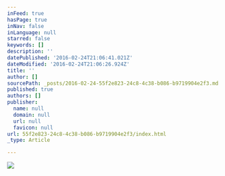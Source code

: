 ```yaml
---
inFeed: true
hasPage: true
inNav: false
inLanguage: null
starred: false
keywords: []
description: ''
datePublished: '2016-02-24T21:06:41.021Z'
dateModified: '2016-02-24T21:06:26.924Z'
title: ''
author: []
sourcePath: _posts/2016-02-24-55f2e823-24c8-4c38-b086-b9719904e2f3.md
published: true
authors: []
publisher:
  name: null
  domain: null
  url: null
  favicon: null
url: 55f2e823-24c8-4c38-b086-b9719904e2f3/index.html
_type: Article

---
```

![](https://the-grid-user-content.s3-us-west-2.amazonaws.com/9b845671-9dc0-4cfb-ac13-f703db3cca7e.jpg)
